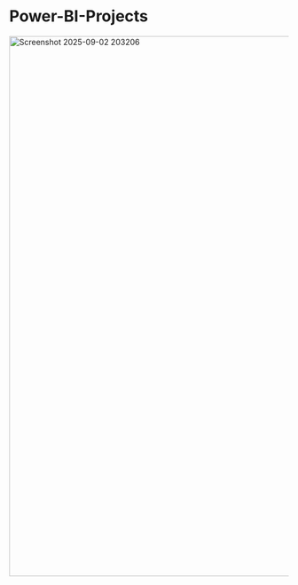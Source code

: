# Power-BI-Projects

<img width="1919" height="975" alt="Screenshot 2025-09-02 203206" src="https://github.com/user-attachments/assets/5bf9eae3-2060-4adc-9bc5-0860f4015d99" />
